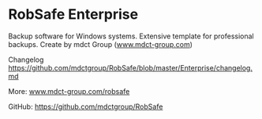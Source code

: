 # RobSafe Enterprise

Backup software for Windows systems. Extensive template for professional backups.
Create by mdct Group (www.mdct-group.com)




Changelog https://github.com/mdctgroup/RobSafe/blob/master/Enterprise/changelog.md

More: www.mdct-group.com/robsafe

GitHub: https://github.com/mdctgroup/RobSafe
